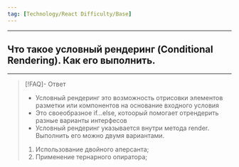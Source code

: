 ```yaml
---
tag: [Technology/React Difficulty/Base]
---
```

----
## Что такое условный рендеринг (Conditional Rendering). Как его выполнить.
----
> [!FAQ]- Ответ
> - Условный рендеринг это возможность отрисовки элементов разметки или компонентов на основание входного условия 
> - Это своеобразное if...else, котоорый помогает отрендерить разные варианты интерфесов
> - Условный рендеринг указывается внутри метода render. Выполнить его можно двумя вариантами. 
> 1. Использование двойного аперсанта;
> 2. Применение тернарного опиратора;